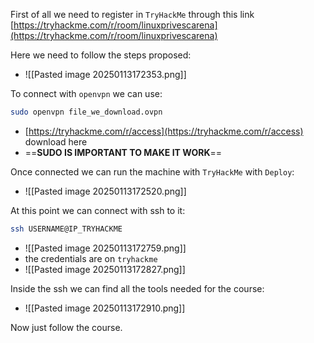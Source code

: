 First of all we need to register in `TryHackMe` through this link [https://tryhackme.com/r/room/linuxprivescarena](https://tryhackme.com/r/room/linuxprivescarena)

Here we need to follow the steps proposed:
- ![[Pasted image 20250113172353.png]]

To connect with `openvpn` we can use:
```bash
sudo openvpn file_we_download.ovpn
```
- [https://tryhackme.com/r/access](https://tryhackme.com/r/access) download here
- ==**SUDO IS IMPORTANT TO MAKE IT WORK**==

Once connected we can run the machine with `TryHackMe` with `Deploy`:
- ![[Pasted image 20250113172520.png]]


At this point we can connect with ssh to it:
```bash
ssh USERNAME@IP_TRYHACKME
```
- ![[Pasted image 20250113172759.png]]
- the credentials are on `tryhackme`
- ![[Pasted image 20250113172827.png]]


Inside the ssh we can find all the tools needed for the course:
- ![[Pasted image 20250113172910.png]]


Now just follow the course.

